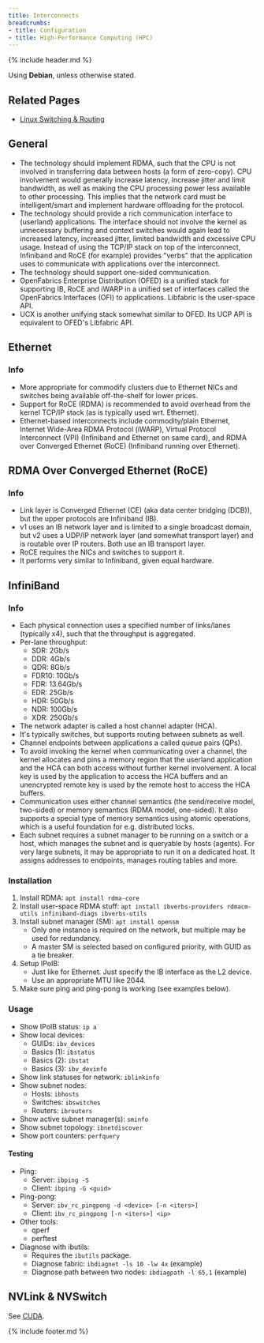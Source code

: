 ```yaml
---
title: Interconnects
breadcrumbs:
- title: Configuration
- title: High-Performance Computing (HPC)
---
```

{% include header.md %}

Using **Debian**, unless otherwise stated.

## Related Pages

- [Linux Switching & Routing](/config/network/linux/)

## General

- The technology should implement RDMA, such that the CPU is not involved in transferring data between hosts (a form of zero-copy). CPU involvement would generally increase latency, increase jitter and limit bandwidth, as well as making the CPU processing power less available to other processing. This implies that the network card must be intelligent/smart and implement hardware offloading for the protocol.
- The technology should provide a rich communication interface to (userland) applications. The interface should not involve the kernel as unnecessary buffering and context switches would again lead to increased latency, increased jitter, limited bandwidth and excessive CPU usage. Instead of using the TCP/IP stack on top of the interconnect, Infiniband and RoCE (for example) provides "verbs" that the application uses to communicate with applications over the interconnect.
- The technology should support one-sided communication.
- OpenFabrics Enterprise Distribution (OFED) is a unified stack for supporting IB, RoCE and iWARP in a unified set of interfaces called the OpenFabrics Interfaces (OFI) to applications. Libfabric is the user-space API.
- UCX is another unifying stack somewhat similar to OFED. Its UCP API is equivalent to OFED's Libfabric API.

## Ethernet

### Info

- More appropriate for commodify clusters due to Ethernet NICs and switches being available off-the-shelf for lower prices.
- Support for RoCE (RDMA) is recommended to avoid overhead from the kernel TCP/IP stack (as is typically used wrt. Ethernet).
- Ethernet-based interconnects include commodity/plain Ethernet, Internet Wide-Area RDMA Protocol (iWARP), Virtual Protocol Interconnect (VPI) (Infiniband and Ethernet on same card), and RDMA over Converged Ethernet (RoCE) (Infiniband running over Ethernet).

## RDMA Over Converged Ethernet (RoCE)

### Info

- Link layer is Converged Ethernet (CE) (aka data center bridging (DCB)), but the upper protocols are Infiniband (IB).
- v1 uses an IB network layer and is limited to a single broadcast domain, but v2 uses a UDP/IP network layer (and somewhat transport layer) and is routable over IP routers. Both use an IB transport layer.
- RoCE requires the NICs and switches to support it.
- It performs very similar to Infiniband, given equal hardware.

## InfiniBand

### Info

- Each physical connection uses a specified number of links/lanes (typically x4), such that the throughput is aggregated.
- Per-lane throughput:
    - SDR: 2Gb/s
    - DDR: 4Gb/s
    - QDR: 8Gb/s
    - FDR10: 10Gb/s
    - FDR: 13.64Gb/s
    - EDR: 25Gb/s
    - HDR: 50Gb/s
    - NDR: 100Gb/s
    - XDR: 250Gb/s
- The network adapter is called a host channel adapter (HCA).
- It's typically switches, but supports routing between subnets as well.
- Channel endpoints between applications a called queue pairs (QPs).
- To avoid invoking the kernel when communicating over a channel, the kernel allocates and pins a memory region that the userland application and the HCA can both access without further kernel involvement. A local key is used by the application to access the HCA buffers and an unencrypted remote key is used by the remote host to access the HCA buffers.
- Communication uses either channel semantics (the send/receive model, two-sided) or memory semantics (RDMA model, one-sided). It also supports a special type of memory semantics using atomic operations, which is a useful foundation for e.g. distributed locks.
- Each subnet requires a subnet manager to be running on a switch or a host, which manages the subnet and is queryable by hosts (agents). For very large subnets, it may be appropriate to run it on a dedicated host. It assigns addresses to endpoints, manages routing tables and more.

### Installation

1. Install RDMA: `apt install rdma-core`
1. Install user-space RDMA stuff: `apt install ibverbs-providers rdmacm-utils infiniband-diags ibverbs-utils`
1. Install subnet manager (SM): `apt install opensm`
    - Only one instance is required on the network, but multiple may be used for redundancy.
    - A master SM is selected based on configured priority, with GUID as a tie breaker.
1. Setup IPoIB:
    - Just like for Ethernet. Just specify the IB interface as the L2 device.
    - Use an appropriate MTU like 2044.
1. Make sure ping and ping-pong is working (see examples below).

### Usage

- Show IPoIB status: `ip a`
- Show local devices:
    - GUIDs: `ibv_devices`
    - Basics (1): `ibstatus`
    - Basics (2): `ibstat`
    - Basics (3): `ibv_devinfo`
- Show link statuses for network: `iblinkinfo`
- Show subnet nodes:
    - Hosts: `ibhosts`
    - Switches: `ibswitches`
    - Routers: `ibrouters`
- Show active subnet manager(s): `sminfo`
- Show subnet topology: `ibnetdiscover`
- Show port counters: `perfquery`

#### Testing

- Ping:
    - Server: `ibping -S`
    - Client: `ibping -G <guid>`
- Ping-pong:
    - Server: `ibv_rc_pingpong -d <device> [-n <iters>]`
    - Client: `ibv_rc_pingpong [-n <iters>] <ip>`
- Other tools:
    - qperf
    - perftest
- Diagnose with ibutils:
    - Requires the `ibutils` package.
    - Diagnose fabric: `ibdiagnet -ls 10 -lw 4x` (example)
    - Diagnose path between two nodes: `ibdiagpath -l 65,1` (example)

## NVLink & NVSwitch

See [CUDA](/se/general/cuda/).

{% include footer.md %}
